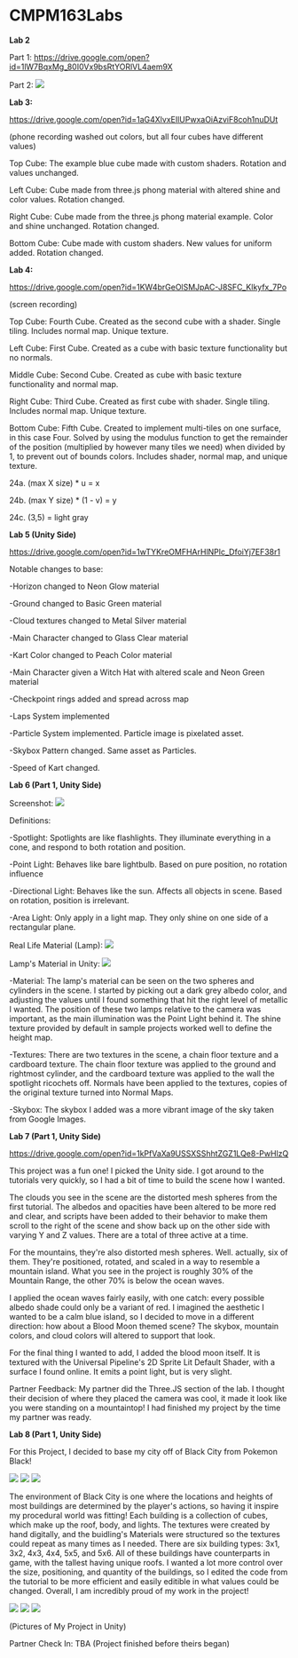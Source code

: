# CMPM163Labs

**Lab 2**

Part 1: https://drive.google.com/open?id=1lW7BqxMg_80I0Vx9bsRtYORlVL4aem9X

Part 2:
![](lab2/Lab2Part2Scene.PNG)


**Lab 3:**

https://drive.google.com/open?id=1aG4XlvxEIlUPwxaOiAzviF8coh1nuDUt

(phone recording washed out colors, but all four cubes have different values)


Top Cube: The example blue cube made with custom shaders. Rotation and values unchanged.

Left Cube: Cube made from three.js phong material with altered shine and color values. Rotation changed.

Right Cube: Cube made from the three.js phong material example. Color and shine unchanged. Rotation changed.

Bottom Cube: Cube made with custom shaders. New values for uniform added. Rotation changed.


**Lab 4:**

https://drive.google.com/open?id=1KW4brGeOlSMJpAC-J8SFC_Klkyfx_7Po

(screen recording)

Top Cube: Fourth Cube. Created as the second cube with a shader. Single tiling. Includes normal map. Unique texture.

Left Cube: First Cube. Created as a cube with basic texture functionality but no normals.

Middle Cube: Second Cube. Created as cube with basic texture functionality and normal map.

Right Cube: Third Cube. Created as first cube with shader. Single tiling. Includes normal map. Unique texture.

Bottom Cube: Fifth Cube. Created to implement multi-tiles on one surface, in this case Four. Solved by using the modulus function to get the remainder of the position (multiplied by however many tiles we need) when divided by 1, to prevent out of bounds colors. Includes shader, normal map, and unique texture.

24a. (max X size) * u = x

24b. (max Y size) * (1 - v) = y

24c. (3,5) = light gray

**Lab 5 (Unity Side)**

https://drive.google.com/open?id=1wTYKreOMFHArHlNPlc_DfoiYj7EF38r1

Notable changes to base:

-Horizon changed to Neon Glow material

-Ground changed to Basic Green material

-Cloud textures changed to Metal Silver material

-Main Character changed to Glass Clear material

-Kart Color changed to Peach Color material

-Main Character given a Witch Hat with altered scale and Neon Green material

-Checkpoint rings added and spread across map

-Laps System implemented

-Particle System implemented. Particle image is pixelated asset.

-Skybox Pattern changed. Same asset as Particles.

-Speed of Kart changed.

**Lab 6 (Part 1, Unity Side)**

Screenshot:
![](lab6/Lab6Screenshot.png)

Definitions:

-Spotlight: Spotlights are like flashlights. They illuminate everything in a cone, and respond to both rotation and position.

-Point Light: Behaves like bare lightbulb. Based on pure position, no rotation influence

-Directional Light: Behaves like the sun. Affects all objects in scene.  Based on rotation, position is irrelevant.

-Area Light: Only apply in a light map. They only shine on one side of a rectangular plane. 

Real Life Material (Lamp):
![](lab6/Lamp.jpg)

Lamp's Material in Unity:
![](lab6/LampMaterial.png)

-Material: The lamp's material can be seen on the two spheres and cylinders in the scene. I started by picking out a dark grey albedo color, and adjusting the values until I found something that hit the right level of metallic I wanted. The position of these two lamps relative to the camera was important, as the main illumination was the Point Light behind it. The shine texture provided by default in sample projects worked well to define the height map.

-Textures: There are two textures in the scene, a chain floor texture and a cardboard texture. The chain floor texture was applied to the ground and rightmost cylinder, and the cardboard texture was applied to the wall the spotlight ricochets off. Normals have been applied to the textures, copies of the original texture turned into Normal Maps.

-Skybox: The skybox I added was a more vibrant image of the sky taken from Google Images.

**Lab 7 (Part 1, Unity Side)**

https://drive.google.com/open?id=1kPfVaXa9USSXSShhtZGZ1LQe8-PwHlzQ

This project was a fun one! I picked the Unity side. I got around to the tutorials very quickly, so I had a bit of time to build the scene how I wanted.

The clouds you see in the scene are the distorted mesh spheres from the first tutorial. The albedos and opacities have been altered to be more red and clear, and scripts have been added to their behavior to make them scroll to the right of the scene and show back up on the other side with varying Y and Z values. There are a total of three active at a time.

For the mountains, they're also distorted mesh spheres. Well. actually, six of them. They're positioned, rotated, and scaled in a way to resemble a mountain island. What you see in the project is roughly 30% of the Mountain Range, the other 70% is below the ocean waves.

I applied the ocean waves fairly easily, with one catch: every possible albedo shade could only be a variant of red. I imagined the aesthetic I wanted to be a calm blue island, so I decided to move in a different direction: how about a Blood Moon themed scene? The skybox, mountain colors, and cloud colors will altered to support that look.

For the final thing I wanted to add, I added the blood moon itself. It is textured with the Universal Pipeline's 2D Sprite Lit Default Shader, with a surface I found online. It emits a point light, but is very slight.

Partner Feedback: My partner did the Three.JS section of the lab. I thought their decision of where they placed the camera was cool, it made it look like you were standing on a mountaintop! I had finished my project by the time my partner was ready.

**Lab 8 (Part 1, Unity Side)**

For this Project, I decided to base my city off of Black City from Pokemon Black!

![](lab8/BlackCityArt.png) ![](lab8/BlackCityInGame.png) ![](lab8/BlackCityInGame2.png)


The environment of Black City is one where the locations and heights of most buildings are determined by the player's actions, so having it inspire my procedural world was fitting! Each building is a collection of cubes, which make up the roof, body, and lights. The textures were created by hand digitally, and the buidling's Materials were structured so the textures could repeat as many times as I needed. There are six building types: 3x1, 3x2, 4x3, 4x4, 5x5, and 5x6. All of these buildings have counterparts in game, with the tallest having unique roofs. I wanted a lot more control over the size, positioning, and quantity of the buildings, so I edited the code from the tutorial to be more efficient and easily editible in what values could be changed. Overall, I am incredibly proud of my work in the project!

![](lab8/ProjectBlackCity1.png) ![](lab8/ProjectBlackCity2.png) ![](lab8/ProjectBlackCity3.png)

(Pictures of My Project in Unity)

Partner Check In: TBA (Project finished before theirs began)
